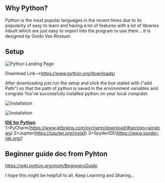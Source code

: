 ## **Why Python?**

Python is the most popular languages in the recent times due to its popularity of easy to learn and having a lot of features with a lot of libraries inbuilt which are just easy to import into the program to use them...
It is designed by Guido Van Rossum.

## Setup


![Python Landing Page](https://dev-to-uploads.s3.amazonaws.com/uploads/articles/z65y38a4f6ekf33dnc36.png)

Download Link-->https://www.python.org/downloads/

After downloading just run the setup and click the box stated with ("add Path") so that the path of python is saved in the environment variables and congrats You've successfully installed python on your local computer.

![Installation](https://dev-to-uploads.s3.amazonaws.com/uploads/articles/ygj19p4vlcbu7h4fb2yq.jpg)



![Installation](https://dev-to-uploads.s3.amazonaws.com/uploads/articles/23i4sigqbnu7ahje56po.png)

**<u>IDE for Python</u>**
1>PyCharm(https://www.jetbrains.com/pycharm/download/#section=windows)
2>Jupiter(https://jupyter.org/install)
3>SpyderIDE(https://www.spyder-ide.org/)

## Beginner guide doc from Pyhton

https://wiki.python.org/moin/BeginnersGuide

I hope this might be helpfull to all.
Keep Learning and Sharing...
